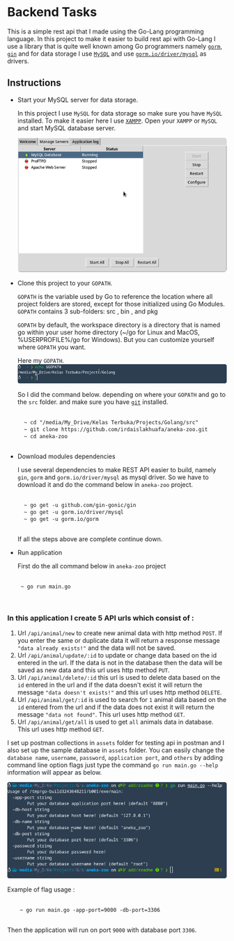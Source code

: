 # Backend Tasks

This is a simple rest api that I made using the Go-Lang programming language. In this project to make it easier to build rest api with Go-Lang I use a library that is quite well known among Go programmers namely [`gorm`](https://gorm.io/index.html), [`gin`](https://github.com/gin-gonic/gin) and for data storage I use [`MySQL`](https://www.mysql.com/) and use [`gorm.io/driver/mysql`](gorm.io/driver/mysql) as drivers.

## Instructions

- Start your MySQL server for data storage.

  In this project I use `MySQL` for data storage so make sure you have `MySQL` installed. To make it easier here I use [`XAMPP`](https://www.apachefriends.org/download.html).
  Open your `XAMPP` or `MySQL` and start MySQL database server.

  ![start-mysql.png](./screenshots/start-mysql.png)

- Clone this project to your `GOPATH`.

  `GOPATH` is the variable used by Go to reference the location where all project folders are stored, except for those initialized using Go Modules. `GOPATH` contains 3 sub-folders: src , bin , and pkg

  `GOPATH` by default, the workspace directory is a directory that is named go within your user home directory (~/go for Linux and MacOS, %USERPROFILE%/go for Windows). But you can customize yourself where `GOPATH` you want.

  Here my `GOPATH`.
  ![gopath](./screenshots/gopath.png)

  So I did the command below. depending on where your `GOPATH` and go to the `src` folder. and make sure you have [`git`](https://git-scm.com/downloads) installed.
  <pre>
  <code>
    ~ cd "/media/My_Drive/Kelas Terbuka/Projects/Golang/src"
    ~ git clone https://github.com/irdaislakhuafa/aneka-zoo.git
    ~ cd aneka-zoo
  </code>
  </pre>

- Download modules dependencies

  I use several dependencies to make REST API easier to build, namely `gin`, `gorm` and `gorm.io/driver/mysql` as mysql driver. So we have to download it and do the command below in `aneka-zoo` project.

  <pre>
  <code>
    ~ go get -u github.com/gin-gonic/gin 
    ~ go get -u gorm.io/driver/mysql  
    ~ go get -u gorm.io/gorm  
  </code>
  </pre>

  If all the steps above are complete continue down.

- Run application

  First do the all command below in `aneka-zoo` project

   <pre>
   <code>
   ~ go run main.go
   </code>
   </pre>

### In this application I create 5 API urls which consist of :

1. Url `/api/animal/new` to create new animal data with http method `POST`. If you enter the same or duplicate data it will return a response message `"data already exists!"` and the data will not be saved.
2. Url `/api/animal/update/:id` to update or change data based on the id entered in the url. If the data is not in the database then the data will be saved as new data and this url uses http method `PUT`.
3. Url `/api/animal/delete/:id` this url is used to delete data based on the `id` entered in the url and if the data doesn't exist it will return the message `"data doesn't exists!"` and this url uses http method `DELETE`.
4. Url `/api/animal/get/:id` is used to search for `1` animal data based on the `id` entered from the url and if the data does not exist it will return the message `"data not found"`. This url uses http method `GET`.
5. Url `/api/animal/get/all` is used to get `all` animals data in database. This url uses http method `GET`.

I set up postman collections in `assets` folder for testing api in postman and I also set up the sample database in `assets` folder. You can easily change the `database name`, `username`, `password`, `application port`, and `others` by adding command line option flags just type the command `go run main.go --help` information will appear as below.

![flags](screenshots/flags.png)

Example of flag usage :

<pre>
<code>
    ~ go run main.go -app-port=9000 -db-port=3306
</code>
</pre>

Then the application will run on port `9000` with database port `3306`.
